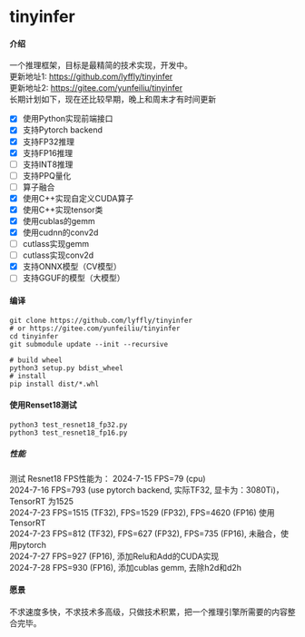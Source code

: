 # tinyinfer

#### 介绍

一个推理框架，目标是最精简的技术实现，开发中。  
更新地址1: https://github.com/lyffly/tinyinfer  
更新地址2: https://gitee.com/yunfeiliu/tinyinfer  
长期计划如下，现在还比较早期，晚上和周末才有时间更新

- [x] 使用Python实现前端接口
- [x] 支持Pytorch backend
- [x] 支持FP32推理
- [x] 支持FP16推理
- [ ] 支持INT8推理
- [ ] 支持PPQ量化
- [ ] 算子融合
- [x] 使用C++实现自定义CUDA算子
- [x] 使用C++实现tensor类
- [x] 使用cublas的gemm
- [x] 使用cudnn的conv2d
- [ ] cutlass实现gemm
- [ ] cutlass实现conv2d
- [x] 支持ONNX模型（CV模型）
- [ ] 支持GGUF的模型（大模型）

#### 编译
```shell
git clone https://github.com/lyffly/tinyinfer
# or https://gitee.com/yunfeiliu/tinyinfer
cd tinyinfer
git submodule update --init --recursive

# build wheel
python3 setup.py bdist_wheel
# install
pip install dist/*.whl
```

#### 使用Renset18测试

```shell
python3 test_resnet18_fp32.py
python3 test_resnet18_fp16.py
```

##### 性能

测试 Resnet18 FPS性能为：
2024-7-15 FPS=79 (cpu)  
2024-7-16 FPS=793 (use pytorch backend, 实际TF32, 显卡为：3080Ti)，TensorRT 为1525  
2024-7-23 FPS=1515 (TF32), FPS=1529 (FP32), FPS=4620 (FP16) 使用TensorRT  
2024-7-23 FPS=812 (TF32), FPS=627 (FP32), FPS=735 (FP16), 未融合，使用pytorch  
2024-7-27 FPS=927 (FP16), 添加Relu和Add的CUDA实现  
2024-7-28 FPS=930 (FP16), 添加cublas gemm, 去除h2d和d2h  

#### 愿景

不求速度多快，不求技术多高级，只做技术积累，把一个推理引擎所需要的内容整合完毕。
